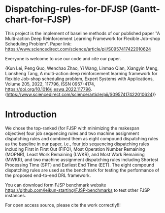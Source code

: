 # Dispatching-rules-for-DFJSP (Gantt-chart-for-FJSP)

This project is the implement of baseline methods of our published paper "A Multi-action Deep Reinforcement Learning Framework for Flexible Job-shop Scheduling Problem". Paper link: https://www.sciencedirect.com/science/article/pii/S0957417422010624

Everyone is welcome to use our code and cite our paper.

{Kun Lei, Peng Guo, Wenchao Zhao, Yi Wang, Linmao Qian, Xiangyin Meng, Liansheng Tang,
A multi-action deep reinforcement learning framework for flexible Job-shop scheduling problem,
Expert Systems with Applications,
Volume 205,
2022,
117796,
ISSN 0957-4174,
https://doi.org/10.1016/j.eswa.2022.117796.
(https://www.sciencedirect.com/science/article/pii/S0957417422010624)}

# Introduction
We chose the top-ranked (for FJSP with minimizing the makespan objective) four job sequencing rules and two machine assignment dispatching rules and combined them as eight compound dispatching rules as the baseline in our paper, i.e., four job sequencing dispatching rules including First in First Out (FIFO), Most Operation Number Remaining (MOPNR), Least Work Remaining (LWKR), and Most Work Remaining (MWKR), and two machine assignment dispatching rules including Shortest Processing Time (SPT) and Earliest End Time (EET). The eight compound dispatching rules are used as the benchmark for testing the performance of the proposed end-to-end DRL framework.

You can download form FJSP benchmark website https://github.com/leikun-starting/FJSP-benchmarks to test other FJSP instances.

For open access source, please cite the work correctly!!!
